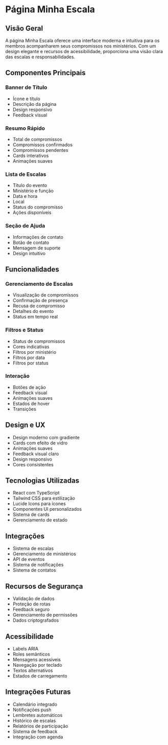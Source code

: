 # Página Minha Escala

## Visão Geral
A página Minha Escala oferece uma interface moderna e intuitiva para os membros acompanharem seus compromissos nos ministérios. Com um design elegante e recursos de acessibilidade, proporciona uma visão clara das escalas e responsabilidades.

## Componentes Principais

### Banner de Título
- Ícone e título
- Descrição da página
- Design responsivo
- Feedback visual

### Resumo Rápido
- Total de compromissos
- Compromissos confirmados
- Compromissos pendentes
- Cards interativos
- Animações suaves

### Lista de Escalas
- Título do evento
- Ministério e função
- Data e hora
- Local
- Status do compromisso
- Ações disponíveis

### Seção de Ajuda
- Informações de contato
- Botão de contato
- Mensagem de suporte
- Design intuitivo

## Funcionalidades

### Gerenciamento de Escalas
- Visualização de compromissos
- Confirmação de presença
- Recusa de compromisso
- Detalhes do evento
- Status em tempo real

### Filtros e Status
- Status de compromissos
- Cores indicativas
- Filtros por ministério
- Filtros por data
- Filtros por status

### Interação
- Botões de ação
- Feedback visual
- Animações suaves
- Estados de hover
- Transições

## Design e UX
- Design moderno com gradiente
- Cards com efeito de vidro
- Animações suaves
- Feedback visual claro
- Design responsivo
- Cores consistentes

## Tecnologias Utilizadas
- React com TypeScript
- Tailwind CSS para estilização
- Lucide Icons para ícones
- Componentes UI personalizados
- Sistema de cards
- Gerenciamento de estado

## Integrações
- Sistema de escalas
- Gerenciamento de ministérios
- API de eventos
- Sistema de notificações
- Sistema de contatos

## Recursos de Segurança
- Validação de dados
- Proteção de rotas
- Feedback seguro
- Gerenciamento de permissões
- Dados criptografados

## Acessibilidade
- Labels ARIA
- Roles semânticos
- Mensagens acessíveis
- Navegação por teclado
- Textos alternativos
- Estados de carregamento

## Integrações Futuras
- Calendário integrado
- Notificações push
- Lembretes automáticos
- Histórico de escalas
- Relatórios de participação
- Sistema de feedback
- Integração com agenda 